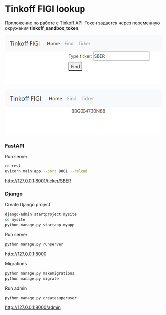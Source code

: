 # Tinkoff FIGI lookup

Приложение по работе с [Tinkoff API](https://github.com/RussianInvestments/invest-api-java-sdk).
Токен задается через переменную окружения **tinkoff_sandbox_token**.


![](images/ticker.png)

![](images/figi.png)

### FastAPI
Run server
```bash
cd rest
uvicorn main:app --port 8001 --reload
```
http://127.0.0.1:8001/ticker/SBER

### Django
Create Django project
```bash
django-admin startproject mysite
cd mysite
python manage.py startapp myapp
```

Run server
```bash
python manage.py runserver
```
http://127.0.0.1:8000

Migrations
```bash
python manage.py makemigrations
python manage.py migrate
```

Run admin
```bash
python manage.py createsuperuser
```
http://127.0.0.1:8000/admin
